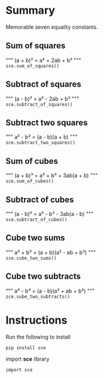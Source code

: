 # Summary
Memorable seven equality constants.

## Sum of squares
"""
    (a + b)² = a² + 2ab + b² 
""" \
```sce.sum_of_squares()```

## Subtract of squares
"""
    (a - b)² = a² - 2ab + b² 
""" \
```sce.subtract_of_squares()```

## Subtract two squares
"""
    a² - b² = (a - b)(a + b)
""" \
```sce.subtract_two_squares()```

## Sum of cubes
"""
    (a + b)³ = a³ + b³ + 3ab(a + b)
""" \
```sce.sum_of_cubes()```

## Subtract of cubes
"""
    (a - b)³ = a³ - b³ - 3ab(a - b)
""" \
```sce.subtract_of_cubes()```

## Cube two sums
"""
    a³ + b³ = (a + b)(a² - ab + b²)
""" \
```sce.cube_two_sums()```

## Cube two subtracts
"""
    a³ - b³ = (a - b)(a² + ab + b²)
""" \
```sce.sube_two_subtracts()```


# Instructions
Run the following to install
```
pip install sce
```
import **sce** library
```
import sce
```